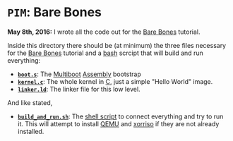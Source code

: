 `PIM`: Bare Bones 
================

__May 8th, 2016:__ I wrote all the code out for the [Bare Bones] tutorial. 

Inside this directory there should be (at minimum) the three files necessary for the [Bare Bones] tutorial and a [bash] scrcipt that will build and run everything:

* __[`boot.s`](boot.s)__: The [Multiboot][Multiboot] [Assembly] bootstrap
* __[`kernel.c`](kernel.c)__: The whole kernel in [C], just a simple "Hello World" image.
* __[`linker.ld`](linker.ld)__: The linker file for this low level.

And like stated,

* __[`build_and_run.sh`](build_and_run.sh)__: The [shell script][bash] to connect everything and try to run it. This will attempt to install [QEMU] and [xorriso] if they are not already installed.

[kernel]: https://en.wikipedia.org/wiki/Kernel_%28operating_system%29
[operating system]: https://en.wikipedia.org/wiki/Operating_system
[OSDev.org]: http://osdev.org 
[StewieOS]: https://github.com/Caleb1994/StewieOS
[gcc]: https://gcc.gnu.org/
[Bare Bones]: http://wiki.osdev.org/Bare_Bones
[binutils]: https://www.gnu.org/software/binutils/
[bash]: https://en.wikipedia.org/wiki/Bash_%28Unix_shell%29
[Assembly]: https://en.wikipedia.org/wiki/Assembly_language
[Multiboot]: https://en.wikipedia.org/wiki/Multiboot_Specification
[C]: https://en.wikipedia.org/wiki/C_%28programming_language%29
[QEMU]: http://wiki.qemu.org/Main_Page
[xorriso]: https://www.gnu.org/software/xorriso/